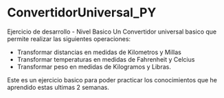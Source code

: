 # ConvertidorUniversal_PY
Ejercicio de desarrollo - Nivel Basico
Un Convertidor universal basico que permite realizar las siguientes operaciones:
* Transformar distancias en medidas de Kilometros y Millas
* Transformar temperaturas en medidas de Fahrenheit y Celcius
* Transformar peso en medidas de Kilogramos y Libras.

Este es un ejercicio basico para poder practicar los conocimientos que he aprendido estas ultimas 2 semanas.
